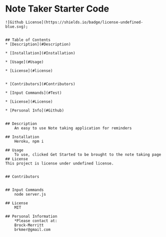 # Note Taker Starter Code
    ![Github License](https://shields.io/badge/license-undefined-blue.svg);


    ## Table of Contents
    * [Description](#Description)

    * [Installation](#Installation)

    * [Usage](#Usage)
    
    * [License](#license)


    * [Contributors](#Contributors)

    * [Input Commands](#Test)

    * [License](#License)

    * [Personal Info](#Github)


    ## Description 
        An easy to use Note taking application for reminders

    ## Installation 
        Heroku, npm i

    ## Usage 
        To use, clicked Get Started to be brought to the note taking page
    ## License
    This project is license under undefined license.
    

    ## Contributors 
        

    ## Input Commands 
        node server.js

    ## License
        MIT

    ## Personal Information
        *Please contact at:
        Brock-Merritt
        brkmer@gmail.com
    
